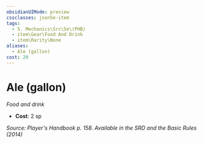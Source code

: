 ```yaml
---
obsidianUIMode: preview
cssclasses: json5e-item
tags:
  - 5. Mechanics\Src\5e\(PHB)
  - item\Gear\Food And Drink
  - item\Rarity\None
aliases:
  - Ale (gallon)
cost: 20
---
```

# Ale (gallon)
*Food and drink*  

- **Cost**: 2 sp

*Source: Player's Handbook p. 158. Available in the <span title='Systems Reference Document (5.1)'>SRD</span> and the Basic Rules (2014)*
